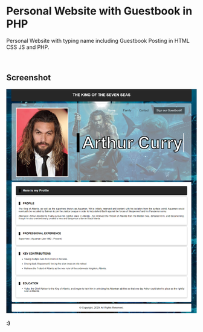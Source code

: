 # Personal Website with Guestbook in PHP

Personal Website with typing name including Guestbook Posting in HTML CSS JS and PHP.

</br>

## Screenshot

![Screenshot](https://github.com/moazzamgodil/php-guestbook-personal-website/blob/master/screencapture.png?raw=true)

**:)**
